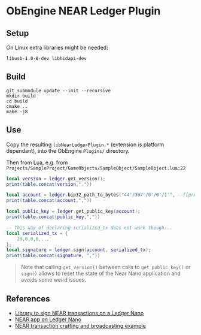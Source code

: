 # ObEngine NEAR Ledger Plugin

## Setup
On Linux extra libraries might be needed:
```
libusb-1.0-0-dev libhidapi-dev
```

## Build
```shell
git submodule update --init --recursive
mkdir build
cd build
cmake ..
make -j8
```

## Use
Copy the resulting `libNearLedgerPlugin.*` (extension is platform dependant), into the ObEngine
`Plugins/` directory.

Then from Lua, e.g. from `Projects/SampleProject/GameObjects/SampleObject/SampleObject.lua:22`
```lua
local version = ledger.get_version();
print(table.concat(version,"."))

local account = ledger.bip32_path_to_bytes("44'/397'/0'/0'/1'", --[[prepend_length=]]false);
print(table.concat(account,","))

local public_key = ledger.get_public_key(account);
print(table.concat(public_key,","))

-- This way of declaring serialized_tx does not work though...
local serialized_tx = {
    20,0,0,0,...
};
local signature = ledger.sign(account, serialized_tx);
print(table.concat(signature, ","))
```
> Note that calling `get_version()` between calls to `get_public_key()` or `sign()` allows to reset
> the state of the Near Nano application and avoids some weird issues.

## References
- [Library to sign NEAR transactions on a Ledger Nano](https://github.com/nbleuzen-ledger/near-ledger)
- [NEAR app on Ledger Nano](https://github.com/LedgerHQ/app-near)
- [NEAR transaction crafting and broadcasting example](https://github.com/near-examples/transaction-examples/blob/master/send-tokens-deconstructed.js)
